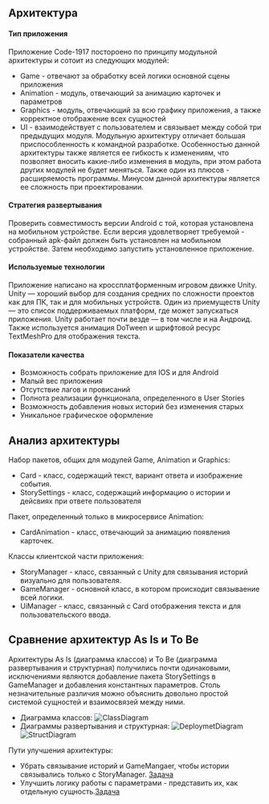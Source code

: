 ## Архитектура
#### Тип приложения
  Приложение Code-1917 постороено по принципу модульной архитектуры и сотоит из следующих модулей: 
- Game - отвечают за обработку всей логики основной сцены приложения
- Animation - модуль, отвечающий за анимацию карточек и параметров 
- Graphics - модуль, отвечающий за всю графику приложения, а также корректное отображение всех сущностей
- UI - взаимодействует с пользователем и связывает между собой три предыдущих модуля. 
Модульную архитектуру отличает большая приспособленность к командной разработке.
Особенностью данной архитектуры также является ее гибкость к изменениям, что позволяет вносить какие-либо изменения в модуль, при этом работа других модулей не будет меняться. Также один из плюсов - расширяемость программы. Минусом данной архитектуры является ее сложность при проектировании. 
 
#### Стратегия развертывания
  Проверить совместимость версии Android с той, которая установлена на мобильном устройстве. Если версия удовлетворяет требуемой - собранный apk-файл должен быть установлен на мобильном устройстве. Затем необходимо запустить установленное приложение.
  

#### Используемые технологии
  Приложение написано на кроссплатформенным игровом движке Unity. Unity — хороший выбор для создания средних по сложности проектов как для ПК, так и для мобильных устройств. Один из приемуществ Unity — это список поддерживаемых платформ, где может запускаться приложения. Unity работает почти везде — в том числе и на Андроид. Также используется анимация DoTween и шрифтовой ресурс TextMeshPro для отображения текста.

#### Показатели качества
 - Возможность собрать приложение для IOS и для Android
 - Малый вес приложения
 - Отсутствие лагов и провисаний
 - Полнота реализации функционала, определенного в User Stories
 - Возможность добавления новых историй без изменения старых
 - Уникальное графическое оформление 
 

## Анализ архитектуры
Набор пакетов, общих для модулей Game, Animation и Graphics:
  - Card - класс, содержащий текст, вариант ответа и изображение события. 
  - StorySettings - класс, содержащий информацию о истории и дейсвиях при ответе пользователя
  
Пакет, определенный только в микросервисе Animation:
  - CardAnimation - класс, отвечающий за анимацию появления карточек.
  
Классы клиентской части приложения:
  - StoryManager - класс, связанный с Unity для связывания историй визуально для пользователя.
  - GameManager - основной класс, в котором происходит связываение всей логики.
  - UiManager - класс, связанный с Card отображения текста и для пользовательского ввода.

## Сравнение архитектур As Is и To Be
Архитектуры As Is (диаграмма классов) и To Be (диаграмма развертывания и структурная) получились почти одинаковыми, исключениями являются добавление пакета StorySettings в GameManager и добавления константных параметров. Столь незначительные различия можно объяснить довольно простой системой сущностей и взаимосвязей между ними.
- Диаграмма классов:
![ClassDiagram](https://github.com/OdareNNbI/Code-1917-/blob/master/Documents/Diagrams/ClassDiagram.jpg)
- Диаграммы развертывания и структурная:
![DeploymetDiagram](https://github.com/OdareNNbI/Code-1917-/blob/master/Documents/Diagrams/DeploymentDiagram.jpg)
![StructDiagram](https://github.com/OdareNNbI/Code-1917-/blob/master/Documents/Diagrams/StructDiagram.png)

Пути улучшения архитектуры:

 - Убрать связывание историй и GameMangaer, чтобы истории связывались только с StoryManager. [Задача](https://trello.com/c/dXYfGw2z/29-%D1%83%D0%B1%D1%80%D0%B0%D1%82%D1%8C-%D1%81%D0%B2%D1%8F%D0%B7%D1%8B%D0%B2%D0%B0%D0%BD%D0%B8%D0%B5-%D0%B8%D1%81%D1%82%D0%BE%D1%80%D0%B8%D0%B9-%D0%B8-gamemangaer)
 - Улучшить логику работы с параметрами - представить их, как отдельную сущность.[Задача](https://trello.com/c/roHN0jwX/30-%D0%BF%D0%B5%D1%80%D0%B5%D0%B2%D0%B5%D1%81%D1%82%D0%B8-%D0%BF%D0%B0%D1%80%D0%B0%D0%BC%D0%B5%D1%82%D1%80%D1%8B-%D0%BD%D0%B0-%D0%BE%D1%82%D0%B4%D0%B5%D0%BB%D1%8C%D0%BD%D1%83%D1%8E-%D1%81%D1%83%D1%89%D0%BD%D0%BE%D1%81%D1%82%D1%8C)
